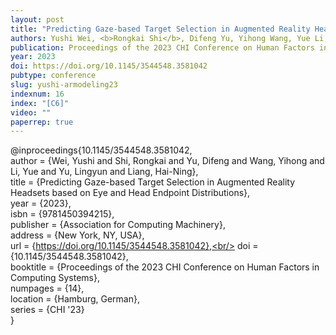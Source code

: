 ```yaml
---
layout: post
title: "Predicting Gaze-based Target Selection in Augmented Reality Headsets based on Eye and Head Endpoint Distributions"
authors: Yushi Wei, <b>Rongkai Shi</b>, Difeng Yu, Yihong Wang, Yue Li, Lingyun Yu, and Hai-Ning Liang
publication: Proceedings of the 2023 CHI Conference on Human Factors in Computing Systems (CHI '23)
year: 2023
doi: https://doi.org/10.1145/3544548.3581042
pubtype: conference
slug: yushi-armodeling23
indexnum: 16
index: "[C6]"
video: ""
paperrep: true
---
```



@inproceedings{10.1145/3544548.3581042,<br/>
author = {Wei, Yushi and Shi, Rongkai and Yu, Difeng and Wang, Yihong and Li, Yue and Yu, Lingyun and Liang, Hai-Ning},<br/>
title = {Predicting Gaze-based Target Selection in Augmented Reality Headsets based on Eye and Head Endpoint Distributions},<br/>
year = {2023},<br/>
isbn = {9781450394215},<br/>
publisher = {Association for Computing Machinery},<br/>
address = {New York, NY, USA},<br/>
url = {https://doi.org/10.1145/3544548.3581042},<br/>
doi = {10.1145/3544548.3581042},<br/>
booktitle = {Proceedings of the 2023 CHI Conference on Human Factors in Computing Systems},<br/>
numpages = {14},<br/>
location = {Hamburg, German},<br/>
series = {CHI '23}<br/>
}
